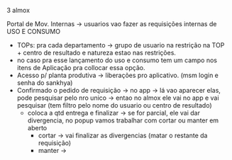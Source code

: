 3 almox

Portal de Mov. Internas → usuarios vao fazer as requisições internas de USO E CONSUMO
- TOPs: pra cada departamento → grupo de usuario na restrição na TOP + centro de resultado e natureza estao nas restrições.
- no caso pra esse lançamento do uso e consumo tem um campo nos itens de Aplicação pra collocar essa opção.
- Acesso p/ planta produtiva → liberações pro aplicativo. (msm login e senha do sankhya)
- Confirmado o pedido de requisição → no app → lá vao aparecer elas, pode pesquisar pelo nro unico → entao no almox ele vai no app e vai pesquisar (tem filtro pelo nome do usuario ou centro de resultado)
	- coloca a qtd entrega e finalizar → se for parcial, ele vai dar divergencia, no popup  vamos trabalhar com cortar ou manter em aberto
		- cortar → vai finalizar as divergencias (matar o restante da requisição)
		- manter →